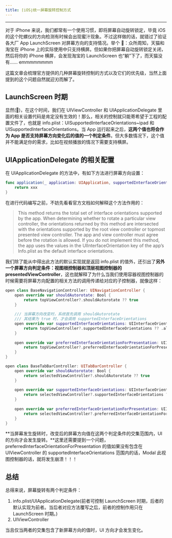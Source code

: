 ```yaml
---
title: ⌈iOS⌋统一屏幕旋转控制方式
---
```


---
对于 iPhone 来说，我们都常有一个使用习惯，即将屏幕自动旋转锁定，毕竟 iOS 的这个陀螺仪的方向检测有时候会出现蜜汁现象。不过这样做的话，就错过了验证各大厂 App LaunchScreen 对屏幕方向的支持情况。举个 🌰：众所周知，天猫和淘宝在 iPhone 上的实际使用中只支持横屏。但如果你把屏幕自动旋转锁定关闭，然后将你的 iPhone 横屏，会发现淘宝的 LaunchScreen 也“躺”下了，而天猫没有...... emmmmmmmm

这篇文章会梳理官方提供的几种屏幕旋转控制的方式以及它们的优先级，当然上面提到的这个问题自然就迎刃而解了。
<!-- more -->

## LaunchScreen 时期

显然(👀)，在这个时间，我们在 UIViewController 和 UIApplicationDelegate 里面的相关设置代码是肯定没有生效的！那么，相关的控制就只能寄希望于工程的配置文件了，也就是 info.plist：UISupportedInterfaceOrientations~ipad 和 UISupportedInterfaceOrientations。当 App 运行起来之后，**这两个值也将会作为 App 是否支持屏幕方向变化后的值的一个判定条件**。但大多数情况下，这个值并不能满足你的需求，比如在视频播放的情况下需要支持横屏。

## UIApplicationDelegate 的相关配置

在 UIApplicationDelegate 的方法中，有如下方法进行屏幕方向设置：

```swift
func application(_ application: UIApplication, supportedInterfaceOrientationsFor window: UIWindow?) -> UIInterfaceOrientationMask { 
    return xxx
}
```

在进行代码编写之前，不妨先看看官方文档如何解释这个方法作用的：

> This method returns the total set of interface orientations supported by the app. When determining whether to rotate a particular view controller, the orientations returned by this method are intersected with the orientations supported by the root view controller or topmost presented view controller. The app and view controller must agree before the rotation is allowed.
If you do not implement this method, the app uses the values in the UIInterfaceOrientation key of the app’s Info.plist as the default interface orientations.

我们除了能从中得出此方法的默认实现就是返回 info.plist 的值外，还引出了**另外一个屏幕方向判定条件：视图根控制器和顶层视图控制器的 presentedViewController**，这也就解释了为什么当我们使用容器视图控制器的时候需要将屏幕方向配置的相关方法的调用传递给对应的子控制器，就像这样：
```swift
open class BaseNavigationController: UINavigationController {
    open override var shouldAutorotate: Bool {
        return topViewController?.shouldAutorotate ?? true
    }
    
    /// 当屏幕方向改变时，系统首先调用 shouldAutorotate
    /// 其结果为 true 时，才会调用 supportedInterfaceOrientations
    open override var supportedInterfaceOrientations: UIInterfaceOrientationMask {
        return topViewController?.supportedInterfaceOrientations ?? .all
    }
    
    open override var preferredInterfaceOrientationForPresentation: UIInterfaceOrientation {
        return topViewController?.preferredInterfaceOrientationForPresentation ?? .portrait
    }
}

open class BaseTabBarController: UITabBarController {    
    open override var shouldAutorotate: Bool {
        return selectedViewController?.shouldAutorotate ?? true
    }
    
    open override var supportedInterfaceOrientations: UIInterfaceOrientationMask {
        return selectedViewController?.supportedInterfaceOrientations ?? .all
    }
    
    open override var preferredInterfaceOrientationForPresentation: UIInterfaceOrientation {
        return selectedViewController?.preferredInterfaceOrientationForPresentation
    }
}

```
**当屏幕发生旋转时，改变后的屏幕方向值在这两个判定条件的交集范围内，UI 的方向才会发生旋转。**这里还需要提到一个问题，preferredInterfaceOrientationForPresentation 的值如果没有包含在 UIViewController 的 supportedInterfaceOrientations 范围内的话，Modal 此视图控制器的话，就将发生崩溃！！！

## 总结

总得来说，屏幕旋转有两个判定条件：

1. info.plist/UIApplicationDelegate(前者可控制 LaunchScreen 时期，后者的默认实现为前者。当后者对应方法覆写之后，前者的控制作用只在 LaunchScreen 时期。)
2. UIViewController

当且仅当两者的交集包含了新屏幕方向的值时，UI 方向才会发生变化。
